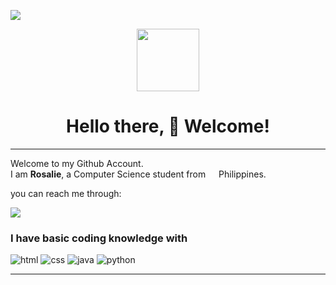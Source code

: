![](https://komarev.com/ghpvc/?username=your-github-username)
<p align="center" ><img src="https://64.media.tumblr.com/7a2c8a4e95b83266f60bf8f44e074926/9e53aa2b8d88992a-cc/s400x600/a8fbcb8815eb9df66451d89261a220c2381eb025.gif" width="100"></p>
    <h1 align="center"> Hello there, 👋 Welcome! </h1>
    <hr size="50">
<p>Welcome to my Github Account. <br> I am <strong>Rosalie</strong>, a Computer Science student from <img src="https://cdn-icons-png.flaticon.com/512/197/197561.png" width="13"> Philippines. </p>
<p> you can reach me through: </p> 
<a href="mailto:ma.rosaliegayla@gmail.com"><img src="https://img.shields.io/badge/Gmail-D14836?style=for-the-badge&logo=gmail&logoColor=white"></a>
<h3>I have basic coding knowledge with</h3>
<p>
    <img src="https://img.shields.io/badge/HTML-239120?style=for-the-badge&logo=html5&logoColor=white" alt="html">
    <img src="https://img.shields.io/badge/CSS-239120?&style=for-the-badge&logo=css3&logoColor=white" alt="css">
    <img src="https://img.shields.io/badge/Java-ED8B00?style=for-the-badge&logo=java&logoColor=white" alt="java">
    <img src="https://img.shields.io/badge/Python-3776AB?style=for-the-badge&logo=python&logoColor=white" alt="python">
</p> 
 <hr size="50">

